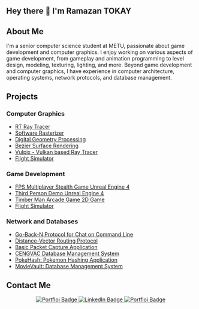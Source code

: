 ## Hey there 👋 I'm Ramazan TOKAY

## About Me

I'm a senior computer science student at METU, passionate about game development and computer graphics. I enjoy working on various aspects of game development, from gameplay and animation programming to level design, modeling, texturing, lighting, and more. Beyond game development and computer graphics, I have experience in computer architecture, operating systems, network protocols, and database management.
## Projects

### Computer Graphics

- [RT Ray Tracer](https://github.com/ramazantokay/RT_RayTracer)
- [Software Rasterizer](https://github.com/ramazantokay/SoftwareRasterizer)
- [Digital Geometry Processing](https://github.com/ramazantokay/Digital-Geometry-Processing)
- [Bezier Surface Rendering](https://github.com/ramazantokay/Bezier-Surface-Rendering)
- [Vulpix - Vulkan based Ray Tracer](https://github.com/ramazantokay/Vulpix)
- [Flight Simulator](https://github.com/ramazantokay/Flight-Simulator)

### Game Development
- [FPS Multiplayer Stealth Game Unreal Engine 4](https://github.com/ramazantokay/FPSDemo)
- [Third Person Demo Unreal Engine 4](https://github.com/ramazantokay/TPSDemo)
- [Timber Man Arcade Game 2D Game](https://github.com/ramazantokay/Timber-2D-Game)
- [Flight Simulator](https://github.com/ramazantokay/Flight-Simulator)


### Network and Databases

- [Go-Back-N Protocol for Chat on Command Line](https://github.com/ramazantokay/Go-Back-N-Chat)
- [Distance-Vector Routing Protocol](https://github.com/ramazantokay/Distance-Vector-Routing-Protocol)
- [Basic Packet Capture Application](https://github.com/ramazantokay/BasicPacketCapture)
- [CENGVAC Database Management System](https://github.com/ramazantokay/CENGVAC-Database-Management-System) 
- [PokeHash: Pokemon Hashing Application](https://github.com/ramazantokay/PokeHash)
- [MovieVault: Database Management System](https://github.com/ramazantokay/MovieVault)


## Contact Me

<div align="center">

<div id="badges">
 
<a href="http://portfolio.ramazantokay.com/">
        <img src="https://img.shields.io/badge/My Portfolio Site-F47521?style=for-the-badge&logoColor=white" alt="Portfloi Badge" />
</a>
 <a href="https://www.linkedin.com/in/ramazantokay">
     <img src="https://img.shields.io/badge/LinkedIn-0077B5?style=for-the-badge&logo=linkedin&logoColor=white" alt="LinkedIn Badge"/>
 </a> 
<a href="mailto:rmzntokay@gmail.com">
        <img src="https://img.shields.io/badge/Gmail-D14836?style=for-the-badge&logo=gmail&logoColor=white" alt="Portfloi Badge" />
</a>

</div>

</div>

